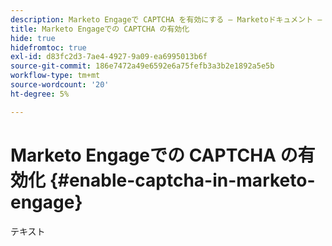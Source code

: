 ```yaml
---
description: Marketo Engageで CAPTCHA を有効にする — Marketoドキュメント — 製品ドキュメント
title: Marketo Engageでの CAPTCHA の有効化
hide: true
hidefromtoc: true
exl-id: d83fc2d3-7ae4-4927-9a09-ea6995013b6f
source-git-commit: 186e7472a49e6592e6a75fefb3a3b2e1892a5e5b
workflow-type: tm+mt
source-wordcount: '20'
ht-degree: 5%

---
```


# Marketo Engageでの CAPTCHA の有効化 {#enable-captcha-in-marketo-engage}

テキスト
